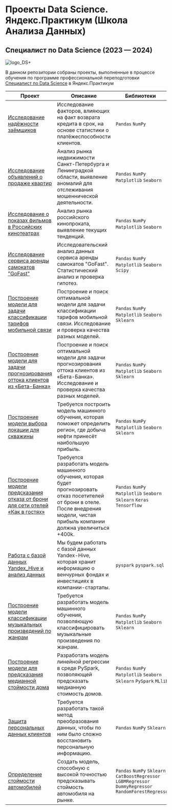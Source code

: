 # Проекты Data Science. Яндекс.Практикум (Школа Анализа Данных)
## Специалист по Data Science (2023 — 2024)
![logo_DS+](https://github.com/Verbasik/Data_science_plus-yandex_praktikum/assets/109856541/b80c6642-d6f8-4398-9e92-cca355f4cb98)

В данном репозитории собраны проекты, выполненные в процессе обучения по программе профессиональной переподготовки [Специалист по Data Science](https://practicum.yandex.ru/data-scientist-plus/) в Яндекс.Практикум

| Проект | Описание | Библиотеки &nbsp; &nbsp; | Навыки &nbsp; &nbsp; |
|---|---|---|---|
| [Исследование надёжности заёмщиков](https://github.com/Verbasik/Yandex.Practicum.DataScience/tree/main/01_%D0%98%D1%81%D1%81%D0%BB%D0%B5%D0%B4%D0%BE%D0%B2%D0%B0%D0%BD%D0%B8%D0%B5%20%D0%BD%D0%B0%D0%B4%D0%B5%CC%88%D0%B6%D0%BD%D0%BE%D1%81%D1%82%D0%B8%20%D0%B7%D0%B0%D0%B5%CC%88%D0%BC%D1%89%D0%B8%D0%BA%D0%BE%D0%B2) | Исследование факторов, влияющих на факт возврата кредита в срок, на основе статистики о платёжеспособности клиентов. | `Pandas` `NumPy` | `Data Analysis`<br>`Финансовый_анализ` |
| [Исследование объявлений о продаже квартир](https://github.com/Verbasik/Yandex.Practicum.DataScience/tree/main/02_%D0%98%D1%81%D1%81%D0%BB%D0%B5%D0%B4%D0%BE%D0%B2%D0%B0%D0%BD%D0%B8%D0%B5%20%D0%BE%D0%B1%D1%8A%D1%8F%D0%B2%D0%BB%D0%B5%D0%BD%D0%B8%D0%B8%CC%86%20%D0%BE%20%D0%BF%D1%80%D0%BE%D0%B4%D0%B0%D0%B6%D0%B5%20%D0%BA%D0%B2%D0%B0%D1%80%D1%82%D0%B8%D1%80) | Анализ рынка недвижимости Санкт-Петербурга и Ленинградкой области, выявление аномалий для отслеживания мошеннической деятельности. | `Pandas` `NumPy` `Matplotlib` `Seaborn` | `Data Analysis`<br>`Маркетинг_анализ` |
| [Исследование о показах фильмов в Российских кинотеатрах](https://github.com/Verbasik/Yandex.Practicum.DataScience/tree/main/03_%D0%98%D1%81%D1%81%D0%BB%D0%B5%D0%B4%D0%BE%D0%B2%D0%B0%D0%BD%D0%B8%D0%B5%20%D0%BE%20%D0%BF%D0%BE%D0%BA%D0%B0%D0%B7%D0%B0%D1%85%20%D1%84%D0%B8%D0%BB%D1%8C%D0%BC%D0%BE%D0%B2%20%D0%B2%20%D0%A0%D0%BE%D1%81%D1%81%D0%B8%D0%B8%CC%86%D1%81%D0%BA%D0%B8%D1%85%20%D0%BA%D0%B8%D0%BD%D0%BE%D1%82%D0%B5%D0%B0%D1%82%D1%80%D0%B0%D1%85) | Анализ рынка российского кинопроката, выявление текущих тенденций. | `Pandas` `NumPy` `Matplotlib` `Seaborn` | `Data Analysis`<br>`Маркетинг_анализ` |
| [Исследование сервиса аренды самокатов "GoFast"](https://github.com/Verbasik/Yandex.Practicum.DataScience/tree/main/04_%D0%98%D1%81%D1%81%D0%BB%D0%B5%D0%B4%D0%BE%D0%B2%D0%B0%D0%BD%D0%B8%D0%B5%20%D1%81%D0%B5%D1%80%D0%B2%D0%B8%D1%81%D0%B0%20%D0%B0%D1%80%D0%B5%D0%BD%D0%B4%D1%8B%20%D1%81%D0%B0%D0%BC%D0%BE%D0%BA%D0%B0%D1%82%D0%BE%D0%B2) | Исследовательский анализ данных  сервиса аренды самокатов "GoFast". Статистический анализ и проверка гипотез. | `Pandas` `NumPy` `Matplotlib` `Seaborn` `Scipy`| `Data Analysis`<br>`Статистический_анализ` |
| [Построение модели для задачи классификации тарифов мобильной связи](https://github.com/Verbasik/Yandex.Practicum.DataScience/tree/965aa13c6423c7df749700603d8e82218dfe33de/05_%D0%A1%D0%BE%D0%B7%D0%B4%D0%B0%D0%BD%D0%B8%D0%B5%20%D0%BC%D0%BE%D0%B4%D0%B5%D0%BB%D0%B8%20%D0%B4%D0%BB%D1%8F%20%D0%BC%D0%BE%D0%B1%D0%B8%D0%BB%D1%8C%D0%BD%D0%BE%D0%B3%D0%BE%20%D0%BE%D0%BF%D0%B5%D1%80%D0%B0%D1%82%D0%BE%D1%80%D0%B0%20%C2%AB%D0%9C%D0%B5%D0%B3%D0%B0%D0%BB%D0%B0%D0%B8%CC%86%D0%BD%C2%BB) | Построение и поиск оптимальной модели для задачи классификации тарифов мобильной связи. Исследование и проверка качества разных моделей. | `Pandas` `NumPy` `Matplotlib` `Seaborn` `Sklearn`| `Data Science`<br>`Машинное обучение` |
| [Построение модели для задачи прогнозирования оттока клиентов из «Бета-Банка»](https://github.com/Verbasik/Yandex.Practicum.DataScience/tree/7a472d1223a3d84f784253dcafe4944a68438187/06_%D0%A1%D0%BE%D0%B7%D0%B4%D0%B0%D0%BD%D0%B8%D0%B5%20%D0%BC%D0%BE%D0%B4%D0%B5%D0%BB%D0%B8%20%D0%B4%D0%BB%D1%8F%20%D0%B1%D0%B0%D0%BD%D0%BA%D0%B0%20%C2%AB%D0%91%D0%B5%D1%82%D0%B0-%D0%91%D0%B0%D0%BD%D0%BA%C2%BB) | Построение и поиск оптимальной модели для задачи прогнозирования оттока клиентов из «Бета-Банка». Исследование и проверка качества разных моделей. | `Pandas` `NumPy` `Matplotlib` `Seaborn` `Sklearn`| `Data Science`<br>`Машинное обучение` |
| [Построение модели выбора локации для скважины](https://github.com/Verbasik/Yandex.Practicum.DataScience/tree/e94539fe78caf667e4385db1599d5493331acd54/07_%D0%A1%D0%BE%D0%B7%D0%B4%D0%B0%D0%BD%D0%B8%D0%B5%20%D0%BC%D0%BE%D0%B4%D0%B5%D0%BB%D0%B8%20%D0%B4%D0%BB%D1%8F%20%D0%BD%D0%B5%D1%84%D1%82%D0%B5%D0%B4%D0%BE%D0%B1%D1%8B%D0%B2%D0%B0%D1%8E%D1%89%D0%B5%D0%B8%CC%86%20%D0%BA%D0%BE%D0%BC%D0%BF%D0%B0%D0%BD%D0%B8%D0%B8%20%22GlavRosGosNeft%22) | Требуется построить модель машинного обучения, которая поможет определить регион, где добыча нефти принесёт наибольшую прибыль. | `Pandas` `NumPy` `Matplotlib` `Seaborn` `Sklearn`| `Data Science`<br>`Машинное обучение` |
| [Построение модели предсказания отказа от брони для сети отелей «Как в гостях»](https://github.com/Verbasik/Yandex.Practicum.DataScience/blob/98d6829c50df789be342e8b73e0fc7d562e424bf/08_%D0%A1%D0%BE%D0%B7%D0%B4%D0%B0%D0%BD%D0%B8%D0%B5%20%D0%BC%D0%BE%D0%B4%D0%B5%D0%BB%D0%B8%20%D0%B4%D0%BB%D1%8F%20%D1%81%D0%B5%D1%82%D0%B8%20%D0%BE%D1%82%D0%B5%D0%BB%D0%B5%D0%B8%CC%86%20%C2%AB%D0%9A%D0%B0%D0%BA%20%D0%B2%20%D0%B3%D0%BE%D1%81%D1%82%D1%8F%D1%85%C2%BB/README.md) | Требуется разработать модель машинного обучения, которая будет прогнозировать отказ посетителей от брони в отеле. После внедрения модели, чистая прибыль компании должна увеличиться +400k. | `Pandas` `NumPy` `Matplotlib` `Seaborn` `Sklearn` `Keras` `Tensorflow`| `Data Science`<br>`Машинное обучение` |
| [Работа с базой данных Yandex_Hive и анализ данных](https://github.com/Verbasik/Yandex.Practicum.DataScience/tree/2ccf4700265b88e7bf09cc7ae0feb464ad9a3787/09_%D0%92%D0%B7%D0%B0%D0%B8%D0%BC%D0%BE%D0%B4%D0%B5%D0%B9%D1%81%D1%82%D0%B2%D0%B8%D0%B5_%D1%81_Yandex_Hive#%D0%BE%D0%BF%D0%B8%D1%81%D0%B0%D0%BD%D0%B8%D0%B5) | Мы будем работать с базой данных Yandex-Hive, которая хранит информацию о венчурных фондах и инвестициях в компании-стартапы.| `pyspark` `pyspark.sql`| `Data Science`<br>`СУБД` |
| [Построение модели классификации музыкальных произведений по жанрам](https://github.com/Verbasik/Yandex.Practicum.DataScience/tree/e87c9161d2f7c50081f6c3819b59b18ad7a88120/10_%D0%9F%D0%BE%D1%81%D1%82%D1%80%D0%BE%D0%B5%D0%BD%D0%B8%D0%B5%20%D0%BC%D0%BE%D0%B4%D0%B5%D0%BB%D0%B8%20%D0%BA%D0%BB%D0%B0%D1%81%D1%81%D0%B8%D1%84%D0%B8%D0%BA%D0%B0%D1%86%D0%B8%D0%B8%20%D0%BC%D1%83%D0%B7%D1%8B%D0%BA%D0%B0%D0%BB%D1%8C%D0%BD%D1%8B%D1%85%20%D0%BF%D1%80%D0%BE%D0%B8%D0%B7%D0%B2%D0%B5%D0%B4%D0%B5%D0%BD%D0%B8%D0%B9%20%D0%BF%D0%BE%20%D0%B6%D0%B0%D0%BD%D1%80%D0%B0%D0%BC) | Требуется разработать модель машинного обучения, позволяющую классифицировать музыкальные произведения по жанрам.| `Pandas` `NumPy` `Matplotlib` `Seaborn` `Sklearn`| `Data Science`<br>`Машинное обучение` |
| [Построение модели для предсказания медианной стоймости дома](https://github.com/Verbasik/Yandex.Practicum.DataScience/tree/fcd6f2ee802e635792bfef03c019d3559dfdb7c1/11_%D0%9F%D0%BE%D1%81%D1%82%D1%80%D0%BE%D0%B5%D0%BD%D0%B8%D0%B5%20%D0%BC%D0%BE%D0%B4%D0%B5%D0%BB%D0%B8%20%D0%B4%D0%BB%D1%8F%20%D0%BF%D1%80%D0%B5%D0%B4%D1%81%D0%BA%D0%B0%D0%B7%D0%B0%D0%BD%D0%B8%D1%8F%20%D0%BC%D0%B5%D0%B4%D0%B8%D0%B0%D0%BD%D0%BD%D0%BE%D0%B9%20%D1%81%D1%82%D0%BE%D0%B9%D0%BC%D0%BE%D1%81%D1%82%D0%B8%20%D0%B4%D0%BE%D0%BC%D0%B0) | Разработать модель линейной регрессии в среде PySpark, позволяющей предсказать медианную стоимость домов.| `Pandas` `NumPy` `Matplotlib` `Seaborn` `Sklearn` `PySpark` `MLlib`| `Data Science`<br>`Машинное обучение` |
| [Защита персональных данных клиентов](https://github.com/Verbasik/Yandex.Practicum.DataScience/tree/2e863d1d181a0e2b8204789ba43dc45d6908cfb8/12_%D0%97%D0%B0%D1%89%D0%B8%D1%82%D0%B0%20%D0%BF%D0%B5%D1%80%D1%81%D0%BE%D0%BD%D0%B0%D0%BB%D1%8C%D0%BD%D1%8B%D1%85%20%D0%B4%D0%B0%D0%BD%D0%BD%D1%8B%D1%85%20%D0%BA%D0%BB%D0%B8%D0%B5%D0%BD%D1%82%D0%BE%D0%B2) | Требуется разработать такой метод преобразования данных, чтобы по ним было сложно восстановить персональную информацию.| `Pandas` `NumPy` `Sklearn`| `Data Science`<br>`Машинное обучение`<br>`Линейная алгебра`|
| [Определение стоймости автомобилей](https://github.com/Verbasik/Yandex.Practicum.DataScience/tree/b1e13284fa039114ee938d1a8288f0ff14919b87/13_%D0%9E%D0%BF%D1%80%D0%B5%D0%B4%D0%B5%D0%BB%D0%B5%D0%BD%D0%B8%D0%B5%20%D1%81%D1%82%D0%BE%D0%B9%D0%BC%D0%BE%D1%81%D1%82%D0%B8%20%D0%B0%D0%B2%D1%82%D0%BE%D0%BC%D0%BE%D0%B1%D0%B8%D0%BB%D0%B5%D0%B9) | Создать модель, способную с высокой точностью предсказывать стоймость автомобиля на рынке.| `Pandas` `NumPy` `Sklearn` `CatBoostRegressor` `LGBMRegressor` `DummyRegressor` `RandomForestRegressor`| `Data Science`<br>`Машинное обучение`<br>|

